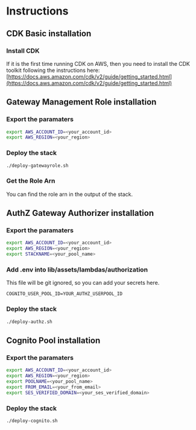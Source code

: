 # Instructions
## CDK Basic installation
### Install CDK
If it is the first time running CDK on AWS, then you need to install the CDK toolkit following the instructions here: [https://docs.aws.amazon.com/cdk/v2/guide/getting_started.html](https://docs.aws.amazon.com/cdk/v2/guide/getting_started.html)

## Gateway Management Role installation
### Export the paramaters
```bash
export AWS_ACCOUNT_ID=<your_account_id>
export AWS_REGION=<your_region>
```
### Deploy the stack
```bash
./deploy-gatewayrole.sh
```
### Get the Role Arn
You can find the role arn in the output of the stack.

## AuthZ Gateway Authorizer installation
### Export the paramaters
```bash
export AWS_ACCOUNT_ID=<your_account_id>
export AWS_REGION=<your_region>
export STACKNAME=<your_pool_name>
```
### Add .env into lib/assets/lambdas/authorization
This file will be git ignored, so you can add your secrets here.

```
COGNITO_USER_POOL_ID=YOUR_AUTHZ_USERPOOL_ID
```

### Deploy the stack
```bash
./deploy-authz.sh
```

## Cognito Pool installation
### Export the paramaters
```bash
export AWS_ACCOUNT_ID=<your_account_id>
export AWS_REGION=<your_region>
export POOLNAME=<your_pool_name>
export FROM_EMAIL=<your_from_email>
export SES_VERIFIED_DOMAIN=<your_ses_verified_domain>
```
### Deploy the stack
```bash
./deploy-cognito.sh
```



